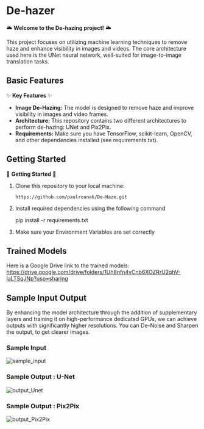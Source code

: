 # De-hazer

🌥️ **Welcome to the De-hazing project!** 🌥️

This project focuses on utilizing machine learning techniques to remove haze and enhance visibility in images and videos. The core architecture used here is the UNet neural network, well-suited for image-to-image translation tasks.

## Basic Features

✨ **Key Features** ✨

- **Image De-Hazing:** The model is designed to remove haze and improve visibility in images and video frames.
- **Architecture:** This repository contains two different architectures to perform de-hazing: UNet and Pix2Pix.
- **Requirements:** Make sure you have TensorFlow, scikit-learn, OpenCV, and other dependencies installed (see requirements.txt).

## Getting Started

🚀 **Getting Started** 🚀

1. Clone this repository to your local machine:

   ```
   https://github.com/paulrounak/De-Haze.git
   ```

2. Install required dependencies using the following command

   pip install -r requirements.txt

3. Make sure your Environment Variables are set correctly

## Trained Models
Here is a Google Drive link to the trained models: https://drive.google.com/drive/folders/1Uh8nfn4vCnb6XOZRrU2qhV-IaLTSqJNp?usp=sharing

## Sample Input Output

By enhancing the model architecture through the addition of supplementary layers and training it on high-performance dedicated GPUs, we can achieve outputs with significantly higher resolutions. You can De-Noise and Sharpen the output, to get clearer images.

### **Sample Input**

![sample_input](https://github.com/user-attachments/assets/8f719c78-5f23-4f6f-870f-77f907416f16)


### **Sample Output : U-Net**

![output_Unet](https://github.com/user-attachments/assets/27215d29-61e2-4128-9245-d5929a19fe36)


### **Sample Output : Pix2Pix**

![output_Pix2Pix](https://github.com/user-attachments/assets/f80eaf93-91cf-470b-aa2b-79448e9746b2)

